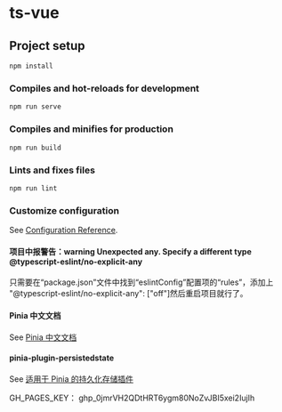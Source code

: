 # ts-vue

## Project setup

```
npm install
```

### Compiles and hot-reloads for development

```
npm run serve
```

### Compiles and minifies for production

```
npm run build
```

### Lints and fixes files

```
npm run lint
```

### Customize configuration

See [Configuration Reference](https://cli.vuejs.org/config/).

#### 项目中报警告：warning Unexpected any. Specify a different type @typescript-eslint/no-explicit-any

只需要在“package.json”文件中找到“eslintConfig”配置项的“rules”，添加上 "@typescript-eslint/no-explicit-any": ["off"]然后重启项目就行了。

#### Pinia 中文文档

See [Pinia 中文文档](https://pinia.web3doc.top/)

#### pinia-plugin-persistedstate

See [适用于 Pinia 的持久化存储插件](https://prazdevs.github.io/pinia-plugin-persistedstate/zh/)

GH_PAGES_KEY： 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

